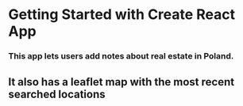 # Getting Started with Create React App

### This app lets users add notes about real estate in Poland.

## It also has a leaflet map with the most recent searched locations
